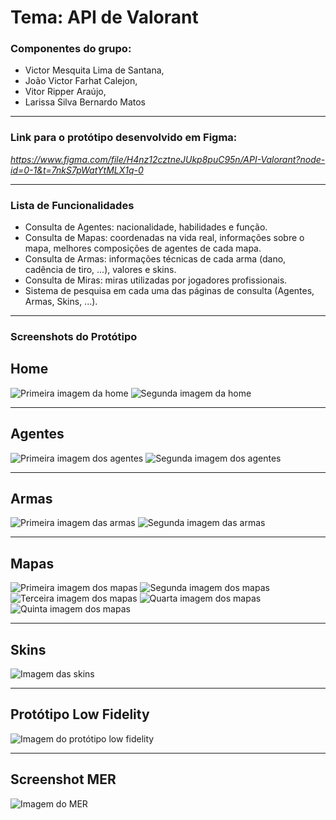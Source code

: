 # **Tema: API de Valorant**
### Componentes do grupo: 
* Victor Mesquita Lima de Santana, 
* João Victor Farhat Calejon, 
* Vitor Ripper Araújo, 
* Larissa Silva Bernardo Matos
***
### Link para o protótipo desenvolvido em Figma: 

*https://www.figma.com/file/H4nz12cztneJUkp8puC95n/API-Valorant?node-id=0-1&t=7nkS7pWatYtMLX1q-0*

***
### Lista de Funcionalidades

* Consulta de Agentes: nacionalidade, habilidades e função.
* Consulta de Mapas: coordenadas na vida real, informações sobre o mapa, melhores composições de agentes de cada mapa.
* Consulta de Armas: informações técnicas de cada arma (dano, cadência de tiro, ...), valores e skins.
* Consulta de Miras: miras utilizadas por jogadores profissionais.
* Sistema de pesquisa em cada uma das páginas de consulta (Agentes, Armas, Skins, ...).
***
### Screenshots do Protótipo

## Home
![Primeira imagem da home](/assets/home-1.png)
![Segunda imagem da home](/assets/home-2.png)
***

## Agentes
![Primeira imagem dos agentes]()
![Segunda imagem dos agentes]()
***

## Armas
![Primeira imagem das armas](/assets/armas-1.PNG)
![Segunda imagem das armas](/assets/armas-2.PNG)
***

## Mapas
![Primeira imagem dos mapas]()
![Segunda imagem dos mapas]()
![Terceira imagem dos mapas]()
![Quarta imagem dos mapas]()
![Quinta imagem dos mapas]()
***

## Skins
![Imagem das skins](/assets/skins.png)
***

## Protótipo Low Fidelity
![Imagem do protótipo low fidelity](/assets/low-fidelity.png)

***
## Screenshot MER
![Imagem do MER](/assets/MER_VALORANT.JPG)

